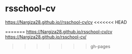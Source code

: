 # rsschool-cv
https://Nargiza28.github.io//rsschool-cv/cv
<<<<<<< HEAD




=======
https://Nargiza28.github.io/rsschool-cv/cv
https://Nargiza28.github.io/rsschool-cv/
>>>>>>> gh-pages

